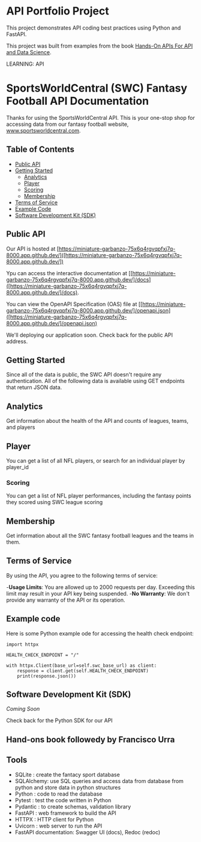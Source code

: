 # API Portfolio Project
This project demonstrates API coding best practices using Python and FastAPI.

This project was built from examples from the book 
 [Hands-On APIs For API and Data Science](https://handsonapibook.com/).


LEARNING:
API

# SportsWorldCentral (SWC) Fantasy Football API Documentation

Thanks for using the SportsWorldCentral API. This is your one-stop shop for accessing data from our fantasy football website, www.sportsworldcentral.com.

## Table of Contents
- [Public API](#public-api)
- [Getting Started](#getting-started)
    - [Analytics](#analytics)
    - [Player](#player)
    - [Scoring](#scoring)
    - [Membership](#membership)
- [Terms of Service](#terms-of-service)
- [Example Code](#example-code)
- [Software Development Kit (SDK)](#software-development-kit-sdk)

## Public API
Our API is hosted at [https://miniature-garbanzo-75x6q4rgvqpfxj7q-8000.app.github.dev/]([https://miniature-garbanzo-75x6q4rgvqpfxj7q-8000.app.github.dev/])

Ypu can access the interactive documentation at [[https://miniature-garbanzo-75x6q4rgvqpfxj7q-8000.app.github.dev/]/docs]([https://miniature-garbanzo-75x6q4rgvqpfxj7q-8000.app.github.dev/]/docs).

You can view the OpenAPI Specification (OAS) file at [[https://miniature-garbanzo-75x6q4rgvqpfxj7q-8000.app.github.dev/]/openapi.json]([https://miniature-garbanzo-75x6q4rgvqpfxj7q-8000.app.github.dev/]/openapi.json)

We'll deploying our application soon. Check back for the public API address.

## Getting Started

Since all of the data is public, the SWC API doesn't require any authentication.
All of the following data is available using GET endpoints that return JSON data.

## Analytics

Get information about the health of the API and counts of leagues, teams, and players

## Player
You can get a list of all NFL players, or search for an individual player by player_id

### Scoring
You can get a list of NFL player performances, including the fantasy points they scored using SWC league scoring

## Membership
Get information about all the SWC fantasy football leagues and the teams in them.

## Terms of Service

By using the API, you agree to the following terms of service:

-**Usage Limits**: You are allowed up to 2000 requests per day. Exceeding this limit may result in your API key being suspended.
-**No Warranty**: We don't provide any warranty of the API or its operation.

## Example code

Here is some Python example ode for accessing the health check endpoint:

````
import httpx

HEALTH_CHECK_ENDPOINT = "/"

with httpx.Client(base_url=self.swc_base_url) as client:
    response = client.get(self.HEALTH_CHECK_ENDPOINT)
    print(response.json())
````

## Software Development Kit (SDK)
*Coming Soon*

Check back for the Python SDK for our API


## Hand-ons book followedy by Francisco Urra

## Tools
- SQLite : create the fantacy sport database
- SQLAlchemy: use SQL queries and access data from database from python and store data in python structures
- Python : code to read the database
- Pytest : test the code written in Python
- Pydantic : to create schemas, validation library
- FastAPI : web framework to build the API
- HTTPX : HTTP client for Python
- Uvicorn : web server to run the API
- FastAPI documentation: Swagger UI (docs), Redoc (redoc)